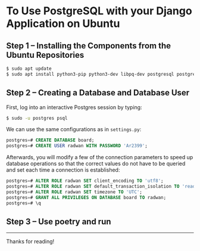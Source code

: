 # To Use PostgreSQL with your Django Application on Ubuntu

## Step 1 – Installing the Components from the Ubuntu Repositories

```sh
$ sudo apt update
$ sudo apt install python3-pip python3-dev libpq-dev postgresql postgresql-contrib
```

## Step 2 – Creating a Database and Database User

First, log into an interactive Postgres session by typing:

```sh
$ sudo -u postgres psql
```

We can use the same configurations as in `settings.py`:

```sql
postgres=# CREATE DATABASE board;
postgres=# CREATE USER radwan WITH PASSWORD 'Ar2399';
```

Afterwards, you will modify a few of the connection parameters to speed up database operations so that the correct values do not have to be queried and set each time a connection is established:

```sql
postgres=# ALTER ROLE radwan SET client_encoding TO 'utf8';
postgres=# ALTER ROLE radwan SET default_transaction_isolation TO 'read committed';
postgres=# ALTER ROLE radwan SET timezone TO 'UTC';
postgres=# GRANT ALL PRIVILEGES ON DATABASE board TO radwan;
postgres=# \q
```

## Step 3 – Use poetry and run

---

Thanks for reading!